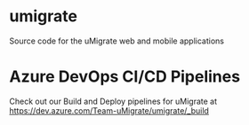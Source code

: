 # umigrate
Source code for the uMigrate web and mobile applications

# Azure DevOps CI/CD Pipelines
Check out our Build and Deploy pipelines for uMigrate at https://dev.azure.com/Team-uMigrate/umigrate/_build
